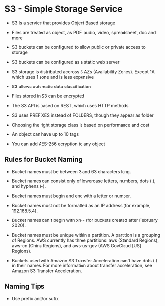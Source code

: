 # S3 - Simple Storage Service
* S3 Is a service that provides Object Based storage
* Files are treated as object, as PDF, audio, video, spreadsheet, doc and more
* S3 buckets can be configured to allow public or private access to storage
* S3 buckets can be configured as a static web server

* S3 storage is distributed accross 3 AZs (Availability Zones). Except 1A which uses 1 zone and is less expensive
* S3 allows automatic data classification
* Files stored in S3 can be encrypted
* The S3 API is based on REST, which uses HTTP methods
* S3 uses PREFIXES instead of FOLDERS, though they appear as folder
* Choosing the right storage class is based on performance and cost
* An object can have up to 10 tags
* You can add AES-256 ecryption to any object

## Rules for Bucket Naming
* Bucket names must be between 3 and 63 characters long.

* Bucket names can consist only of lowercase letters, numbers, dots (.), and hyphens (-).

* Bucket names must begin and end with a letter or number.

* Bucket names must not be formatted as an IP address (for example, 192.168.5.4).

* Bucket names can't begin with xn-- (for buckets created after February 2020).

* Bucket names must be unique within a partition. A partition is a grouping of Regions. AWS currently has three partitions: aws (Standard Regions), aws-cn (China Regions), and aws-us-gov (AWS GovCloud [US] Regions).

* Buckets used with Amazon S3 Transfer Acceleration can't have dots (.) in their names. For more information about transfer acceleration, see Amazon S3 Transfer Acceleration.


## Naming Tips
* Use prefix and/or sufix

